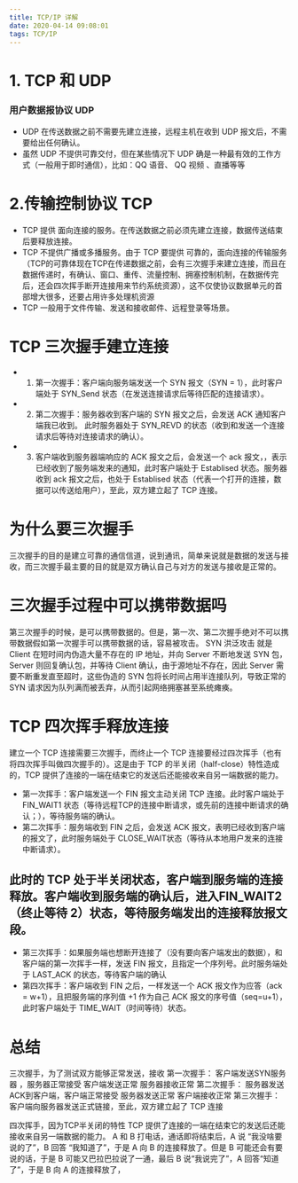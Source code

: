 ```yaml
---
title: TCP/IP 详解
date: 2020-04-14 09:08:01
tags: TCP/IP
---
```

# 1. TCP 和 UDP
### 用户数据报协议 UDP
* UDP 在传送数据之前不需要先建立连接，远程主机在收到 UDP 报文后，不需要给出任何确认。
* 虽然 UDP 不提供可靠交付，但在某些情况下 UDP 确是一种最有效的工作方式（一般用于即时通信），比如：QQ 语音、 QQ 视频 、直播等等

# 2.传输控制协议 TCP
* TCP 提供 面向连接的服务。在传送数据之前必须先建立连接，数据传送结束后要释放连接。
* TCP 不提供广播或多播服务。由于 TCP 要提供 可靠的，面向连接的传输服务（TCP的可靠体现在TCP在传递数据之前，会有三次握手来建立连接，而且在数据传递时，有确认、窗口、重传、流量控制、拥塞控制机制，在数据传完后，还会四次挥手断开连接用来节约系统资源），这不仅使协议数据单元的首部增大很多，还要占用许多处理机资源
* TCP 一般用于文件传输、发送和接收邮件、远程登录等场景。

# TCP 三次握手建立连接
* 1. 第一次握手：客户端向服务端发送一个 SYN 报文（SYN = 1），此时客户端处于 SYN_Send 状态（在发送连接请求后等待匹配的连接请求）。
* 2. 第二次握手：服务器收到客户端的 SYN 报文之后，会发送 ACK 通知客户端我已收到。 此时服务器处于 SYN_REVD 的状态（收到和发送一个连接请求后等待对连接请求的确认）。
* 3. 客户端收到服务器端响应的 ACK 报文之后，会发送一个 ack 报文，，表示已经收到了服务端发来的通知，此时客户端处于 Establised 状态。服务器收到 ack 报文之后，也处于 Establised 状态（代表一个打开的连接，数据可以传送给用户），至此，双方建立起了 TCP 连接。

# 为什么要三次握手
三次握手的目的是建立可靠的通信信道，说到通讯，简单来说就是数据的发送与接收，而三次握手最主要的目的就是双方确认自己与对方的发送与接收是正常的。

# 三次握手过程中可以携带数据吗
第三次握手的时候，是可以携带数据的。但是，第一次、第二次握手绝对不可以携带数据假如第一次握手可以携带数据的话，容易被攻击。
SYN 洪泛攻击
就是 Client 在短时间内伪造大量不存在的 IP 地址，并向 Server 不断地发送 SYN 包，Server 则回复确认包，并等待 Client 确认，由于源地址不存在，因此 Server 需要不断重发直至超时，这些伪造的 SYN 包将长时间占用半连接队列，导致正常的 SYN 请求因为队列满而被丢弃，从而引起网络拥塞甚至系统瘫痪。

# TCP 四次挥手释放连接
建立一个 TCP 连接需要三次握手，而终止一个 TCP 连接要经过四次挥手（也有将四次挥手叫做四次握手的）。这是由于 TCP 的半关闭（half-close）特性造成的，TCP 提供了连接的一端在结束它的发送后还能接收来自另一端数据的能力。
* 第一次挥手：客户端发送一个 FIN 报文主动关闭 TCP 连接。此时客户端处于 FIN_WAIT1 状态（等待远程TCP的连接中断请求，或先前的连接中断请求的确认；），等待服务端的确认。
* 第二次挥手：服务端收到 FIN 之后，会发送 ACK 报文，表明已经收到客户端的报文了，此时服务端处于 CLOSE_WAIT状态（等待从本地用户发来的连接中断请求）。

## 此时的 TCP 处于半关闭状态，客户端到服务端的连接释放。客户端收到服务端的确认后，进入FIN_WAIT2（终止等待 2）状态，等待服务端发出的连接释放报文段。

* 第三次挥手：如果服务端也想断开连接了（没有要向客户端发出的数据），和客户端的第一次挥手一样，发送 FIN 报文，且指定一个序列号。此时服务端处于 LAST_ACK 的状态，等待客户端的确认
* 第四次挥手：客户端收到 FIN 之后，一样发送一个 ACK 报文作为应答（ack = w+1），且把服务端的序列值 +1 作为自己 ACK 报文的序号值（seq=u+1），此时客户端处于 TIME_WAIT（时间等待）状态。

# 总结
三次握手，为了测试双方能够正常发送，接收
第一次握手： 客户端发送SYN服务器 ，服务器正常接受   客户端发送正常 服务器接收正常
第二次握手： 服务器发送ACK到客户端，客户端正常接受  服务器发送正常 客户端接收正常
第三次握手： 客户端向服务器发送正式链接，至此，双方建立起了 TCP 连接

四次挥手，因为TCP半关闭的特性
TCP 提供了连接的一端在结束它的发送后还能接收来自另一端数据的能力。
A 和 B 打电话，通话即将结束后，A 说 “我没啥要说的了”，B 回答 “我知道了”，于是 A 向 B 的连接释放了。但是 B 可能还会有要说的话，于是 B 可能又巴拉巴拉说了一通，最后 B 说“我说完了”，A 回答“知道了”，于是 B 向 A 的连接释放了，


